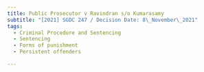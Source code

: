```yaml
---
title: Public Prosecutor v Ravindran s/o Kumarasamy
subtitle: "[2021] SGDC 247 / Decision Date: 8\_November\_2021"
tags:
  - Criminal Procedure and Sentencing
  - Sentencing
  - Forms of punishment
  - Persistent offenders

---
```

